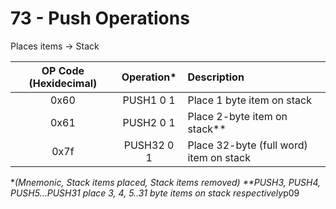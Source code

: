 # 73 - Push Operations


Places items -> Stack 

| OP Code (Hexidecimal) | Operation* | Description | 
|:-:|:-:|:-|
|0x60|PUSH1 0 1|Place 1 byte item on stack|
|0x61|PUSH2 0 1|Place 2-byte item on stack**|
|0x7f|PUSH32 0 1|Place 32-byte (full word) item on stack|

**(Mnemonic, Stack items placed, Stack items removed)*
*\*\*PUSH3, PUSH4, PUSH5…PUSH31 place 3, 4, 5..31 byte items on stack respectively*p09 

